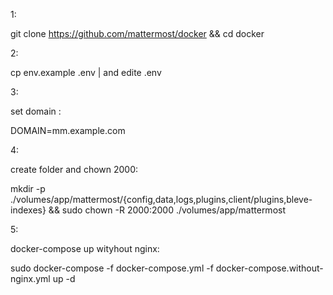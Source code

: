 1:

git clone https://github.com/mattermost/docker && cd docker

2:

cp env.example .env | and edite .env

3:

set domain :

DOMAIN=mm.example.com


4:

create folder and chown 2000:

mkdir -p ./volumes/app/mattermost/{config,data,logs,plugins,client/plugins,bleve-indexes} && sudo chown -R 2000:2000 ./volumes/app/mattermost

5:

docker-compose up wityhout nginx:

sudo docker-compose -f docker-compose.yml -f docker-compose.without-nginx.yml up -d
